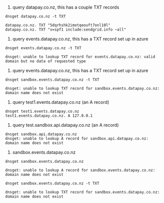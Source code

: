 1. query datapay.co.nz, this has a couple TXT records
```
dnsget datapay.co.nz -t TXT

datapay.co.nz. TXT "5dqrhshk2imotqeouft7onl10l"
datapay.co.nz. TXT "v=spf1 include:sendgrid.info ~all"
```

1. query events.datapay.co.nz, this has a TXT record set up in azure
```
dnsget events.datapay.co.nz -t TXT

dnsget: unable to lookup TXT record for events.datapay.co.nz: valid domain but no data of requested type
```

1. query events.datapay.co.nz, this has a TXT record set up in azure
```
dnsget sandbox.events.datapay.co.nz -t TXT

dnsget: unable to lookup TXT record for sandbox.events.datapay.co.nz: domain name does not exist
```

1. query test1.events.datapay.co.nz (an A record)
```
dnsget test1.events.datapay.co.nz
test1.events.datapay.co.nz. A 127.0.0.1
```



1. query test.sandbox.api.datapay.co.nz (an A record)
```
dnsget sandbox.api.datapay.co.nz
dnsget: unable to lookup A record for sandbox.api.datapay.co.nz: domain name does not exist
```

1. sandbox.events.datapay.co.nz

```
dnsget sandbox.events.datapay.co.nz

dnsget: unable to lookup A record for sandbox.events.datapay.co.nz: domain name does not exist

dnsget sandbox.events.datapay.co.nz -t TXT

dnsget: unable to lookup TXT record for sandbox.events.datapay.co.nz: domain name does not exist
```